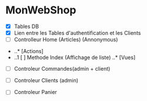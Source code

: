 # MonWebShop
- [x] Tables DB
- [x] Lien entre les Tables d'authentification et les Clients
- [ ] Controlleur Home (Articles) (Annonymous)
- ..* [Actions]
- ..1 [ ] Methode Index (Affichage de liste)
..* [Vues]

- [ ] Controleur Commandes(admin + client)
- [ ] Controleur Clients (admin)
- [ ] Controleur Panier

